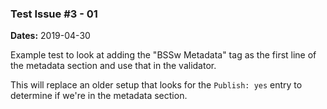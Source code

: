 ### Test Issue #3 - 01

**Dates:** 2019-04-30

Example test to look at adding the "BSSw Metadata" tag as the first line of the metadata
section and use that in the validator.

This will replace an older setup that looks for the `Publish: yes` entry to determine if 
we're in the metadata section.

<!---
BSSw Metadata   
Publish: yes
Categories: Planning, Reliability
Topics: Testing, Debugging, Design
Tags: training, webinar,
Level: 2
Prerequisites: defaults
Aggregate: subresource
--->
